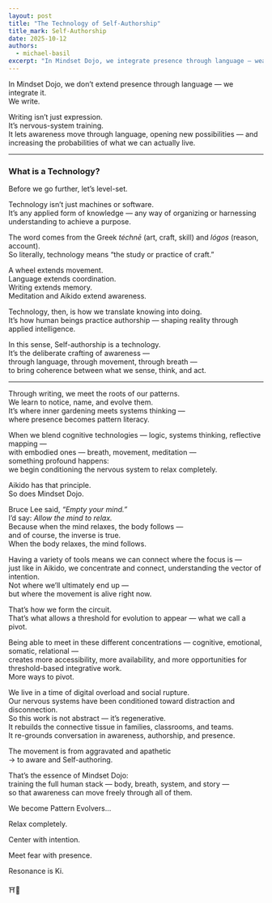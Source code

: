 ```yaml
---
layout: post
title: "The Technology of Self-Authorship"
title_mark: Self-Authorship
date: 2025-10-12
authors: 
  - michael-basil
excerpt: "In Mindset Dojo, we integrate presence through language — weaving body, breath, system, and story into a living practice of awareness and authorship."
---
```


In Mindset Dojo, we don’t extend presence through language — we integrate it.  
We write.  

Writing isn’t just expression.  
It’s nervous-system training.  
It lets awareness move through language, opening new possibilities — and increasing the probabilities of what we can actually live.  

---

### What is a Technology?

Before we go further, let’s level-set.  

Technology isn’t just machines or software.  
It’s any applied form of knowledge — any way of organizing or harnessing understanding to achieve a purpose.  

The word comes from the Greek *téchnē* (art, craft, skill) and *lógos* (reason, account).  
So literally, technology means “the study or practice of craft.”  

A wheel extends movement.  
Language extends coordination.  
Writing extends memory.  
Meditation and Aikido extend awareness.  

Technology, then, is how we translate knowing into doing.  
It’s how human beings practice authorship — shaping reality through applied intelligence.  

In this sense, Self-authorship is a technology.  
It’s the deliberate crafting of awareness —  
through language, through movement, through breath —  
to bring coherence between what we sense, think, and act.

---

Through writing, we meet the roots of our patterns.  
We learn to notice, name, and evolve them.  
It’s where inner gardening meets systems thinking —  
where presence becomes pattern literacy.  

When we blend cognitive technologies — logic, systems thinking, reflective mapping —  
with embodied ones — breath, movement, meditation —  
something profound happens:  
we begin conditioning the nervous system to relax completely.  

Aikido has that principle.  
So does Mindset Dojo.  

Bruce Lee said, *“Empty your mind.”*  
I’d say: *Allow the mind to relax.*  
Because when the mind relaxes, the body follows —  
and of course, the inverse is true.  
When the body relaxes, the mind follows.  

Having a variety of tools means we can connect where the focus is —  
just like in Aikido, we concentrate and connect, understanding the vector of intention.  
Not where we’ll ultimately end up —  
but where the movement is alive right now.  

That’s how we form the circuit.  
That’s what allows a threshold for evolution to appear — what we call a pivot.  

Being able to meet in these different concentrations — cognitive, emotional, somatic, relational —  
creates more accessibility, more availability, and more opportunities for threshold-based integrative work.  
More ways to pivot.  

We live in a time of digital overload and social rupture.  
Our nervous systems have been conditioned toward distraction and disconnection.  
So this work is not abstract — it’s regenerative.  
It rebuilds the connective tissue in families, classrooms, and teams.  
It re-grounds conversation in awareness, authorship, and presence.  

The movement is from aggravated and apathetic  
→ to aware and Self-authoring.

That’s the essence of Mindset Dojo:  
training the full human stack — body, breath, system, and story —  
so that awareness can move freely through all of them.  

We become Pattern Evolvers…  

Relax completely.  

Center with intention.  

Meet fear with presence.  

Resonance is Ki.  

⛩️🌿
